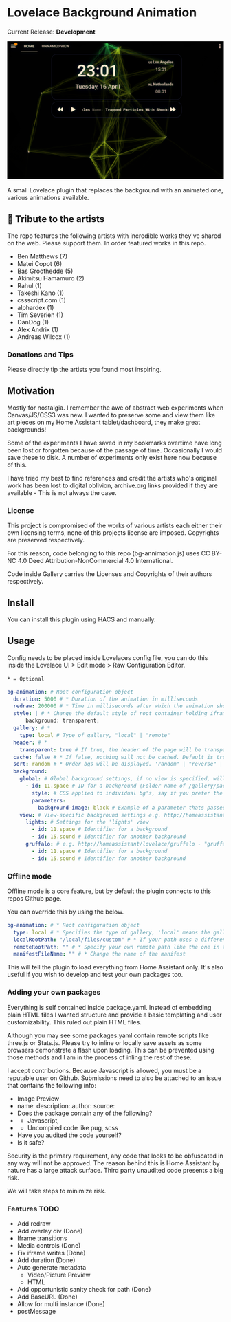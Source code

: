# Lovelace Background Animation

Current Release: **Development**

![alt text](image.png)

A small Lovelace plugin that replaces the background with an animated one, various animations available. 

## 🎀 Tribute to the artists 

The repo features the following artists with incredible works they've shared on the web. Please support them. In order featured works in this repo.

 - Ben Matthews (7)
 - Matei Copot (6)
 - Bas Groothedde (5)
 - Akimitsu Hamamuro (2)
 - Rahul (1)
 - Takeshi Kano (1)
 - cssscript.com (1)
 - alphardex (1)
 - Tim Severien (1)
 - DanDog (1)
 - Alex Andrix (1)
 - Andreas Wilcox (1)

### Donations and Tips

Please directly tip the artists you found most inspiring.

## Motivation

Mostly for nostalgia. I remember the awe of abstract web experiments when Canvas/JS/CSS3 was new. I wanted to preserve some and view them like art pieces on my Home Assistant tablet/dashboard, they make great backgrounds!

Some of the experiments I have saved in my bookmarks overtime have long been lost or forgotten because of the passage of time. Occasionally I would save these to disk. A number of experiments only exist here now because of this. 

I have tried my best to find references and credit the artists who's original work has been lost to digital oblivion, archive.org links provided if they are available - This is not always the case.

### License 

This project is compromised of the works of various artists each either their own licensing terms, none of this projects license are imposed. Copyrights are preserved respectively. 

For this reason, code belonging to this repo (bg-annimation.js) uses CC BY-NC 4.0 Deed Attribution-NonCommercial 4.0 International.

Code inside Gallery carries the Licenses and Copyrights of their authors respectively. 

## Install

You can install this plugin using HACS and manually. 

## Usage

Config needs to be placed inside Lovelaces config file, you can do this inside the Lovelace UI > Edit mode > Raw Configuration Editor.

` * = Optional `

```yaml
bg-animation: # Root configuration object
  duration: 5000 # * Duration of the animation in milliseconds
  redraw: 200000 # * Time in milliseconds after which the animation should be redrawn
  style: | # * Change the default style of root container holding iframe (This can cause bugs if original style is not applied)
      background: transparent;
  gallery: # *
    type: local # Type of gallery, "local" | "remote" 
  header: # *
    transparent: true # If true, the header of the page will be transparent
  cache: false # * If false, nothing will not be cached. Default is true
  sort: random # * Order bgs will be displayed. 'random" | "reverse" | "id_asc" | "id_desc". Default is the order you specify
  background: 
    global: # Global background settings, if no view is specified, will be applied to all views
      - id: 11.space # ID for a background (Folder name of /gallery/package/ID)
        style: # CSS applied to individual bg's, say if you prefer the bg to be darker, acting like an overlay
        parameters: 
          background-image: black # Example of a parameter thats passed onto a background
    view: # View-specific background settings e.g. http://homeassistant/lovelace/lights - "lights"
      lights: # Settings for the 'lights' view
        - id: 11.space # Identifier for a background
        - id: 15.sound # Identifier for another background
      gruffalo: # e.g. http://homeassistant/lovelace/gruffalo - "gruffalo" etc
        - id: 11.space # Identifier for a background
        - id: 15.sound # Identifier for another background
```

### Offline mode

Offline mode is a core feature, but by default the plugin connects to this repos Github page. 

You can override this by using the below.

```yaml
bg-animation: # * Root configuration object
  type: local # * Specifies the type of gallery, 'local' means the gallery is hosted on the same server
  localRootPath: "/local/files/custom" # * If your path uses a different one to HACS or /local/www for some reason
  remoteRootPath: "" # * Specify your own remote path like the one in this repo
  manifestFileName: "" # * Change the name of the manifest
```

This will tell the plugin to load everything from Home Assistant only. It's also useful if you wish to develop and test your own packages too.

### Adding your own packages 

Everything is self contained inside package.yaml. Instead of embedding plain HTML files I wanted structure and provide a basic templating and user customizability. This ruled out plain HTML files.

Although you may see some packages.yaml contain remote scripts like three.js or Stats.js. Please try to inline or locally save assets as some browsers demonstrate a flash upon loading. This can be prevented using those methods and I am in the process of inling the rest of these.

I accept contributions. Because Javascript is allowed, you must be a reputable user on Github. Submissions need to also be attached to an issue that contains the following info:

- Image Preview
- name: description: author: source: 
- Does the package contain any of the following?
 - - Javascript,
- -  Uncompiled code like pug, scss
- Have you audited the code yourself?
- Is it safe?

Security is the primary requirement, any code that looks to be obfuscated in any way will not be approved. The reason behind this is Home Assistant by nature has a large attack surface. Third party unaudited code presents a big risk.

We will take steps to minimize risk. 

### Features TODO

- Add redraw 
- Add overlay div (Done)
- Iframe transitions 
- Media controls (Done)
- Fix iframe writes (Done)
- Add duration (Done)
- Auto generate metadata 
  - Video/Picture Preview
  - HTML
- Add opportunistic sanity check for path (Done)
- Add BaseURL (Done)
- Allow for multi instance (Done)
- postMessage 
